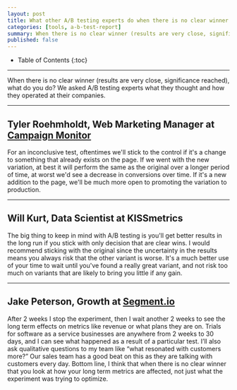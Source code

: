 ```yaml
---
layout: post
title: What other A/B testing experts do when there is no clear winner
categories: [tools, a-b-test-report]
summary: When there is no clear winner (results are very close, significance reached), what do you do?
published: false
---
```

* Table of Contents
{:toc}
* * *

When there is no clear winner (results are very close, significance reached), what  do you do? We asked A/B testing experts what they thought and how they operated at their companies.

* * *

## Tyler Roehmholdt, Web Marketing Manager at [Campaign Monitor][campaign-monitor]

For an inconclusive test, oftentimes we'll stick to the control if it's a change to something that already exists on the page. If we went with the new variation, at best it will perform the same as the original over a longer period of time, at worst we'd see a decrease in conversions over time. If it's a new addition to the page, we'll be much more open to promoting the variation to production.

* * *

## Will Kurt, Data Scientist at KISSmetrics

The big thing to keep in mind with A/B testing is you'll get better results in the long run if you stick with only decision that are clear wins. I would recommend sticking with the original since the uncertainty in the results means you always risk that the other variant is worse. It's a much better use of your time to wait until you've found a really great variant, and not risk too much on variants that are likely to bring you little if any gain.

* * *

## Jake Peterson, Growth at [Segment.io][segment-io]

After 2 weeks I stop the experiment, then I wait another 2 weeks to see the long term effects on metrics like revenue or what plans they are on. Trials for software as a service businesses are anywhere from 2 weeks to 30 days, and I can see what happened as a result of a particular test. I’ll also ask qualitative questions to my team like “what resonated with customers more?” Our sales team has a good beat on this as they are talking with customers every day. Bottom line, I think that when there is no clear winner that you look at how your long term metrics are affected, not just what the experiment was trying to optimize.

[campaign-monitor]: http://www.campaignmonitor.com/
[segment-io]: http://segment.io
